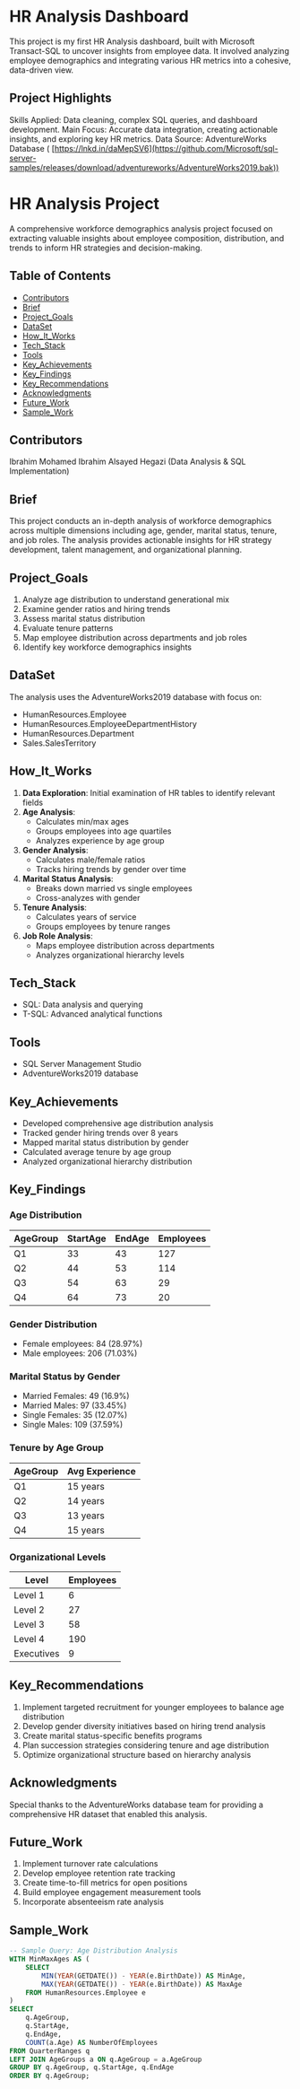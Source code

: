 # **HR Analysis Dashboard**
This project is my first HR Analysis dashboard, built with Microsoft Transact-SQL to uncover insights from employee data. It involved analyzing employee demographics and integrating various HR metrics into a cohesive, data-driven view.

## Project Highlights
Skills Applied: Data cleaning, complex SQL queries, and dashboard development.
Main Focus: Accurate data integration, creating actionable insights, and exploring key HR metrics.
Data Source: AdventureWorks Database ( [https://lnkd.in/daMepSV6](https://github.com/Microsoft/sql-server-samples/releases/download/adventureworks/AdventureWorks2019.bak))




# HR Analysis Project  
A comprehensive workforce demographics analysis project focused on extracting valuable insights about employee composition, distribution, and trends to inform HR strategies and decision-making.

## Table of Contents
- [Contributors](#contributors)
- [Brief](#brief)
- [Project_Goals](#project_goals)
- [DataSet](#dataset)
- [How_It_Works](#how_it_works)
- [Tech_Stack](#tech_stack)
- [Tools](#tools)
- [Key_Achievements](#key_achievements)
- [Key_Findings](#key_findings)
- [Key_Recommendations](#key_recommendations)
- [Acknowledgments](#acknowledgments)
- [Future_Work](#future_work)
- [Sample_Work](#sample_work)

## Contributors
Ibrahim Mohamed Ibrahim Alsayed Hegazi (Data Analysis & SQL Implementation)

## Brief
This project conducts an in-depth analysis of workforce demographics across multiple dimensions including age, gender, marital status, tenure, and job roles. The analysis provides actionable insights for HR strategy development, talent management, and organizational planning.

## Project_Goals
1. Analyze age distribution to understand generational mix
2. Examine gender ratios and hiring trends
3. Assess marital status distribution
4. Evaluate tenure patterns
5. Map employee distribution across departments and job roles
6. Identify key workforce demographics insights

## DataSet
The analysis uses the AdventureWorks2019 database with focus on:
- HumanResources.Employee
- HumanResources.EmployeeDepartmentHistory
- HumanResources.Department
- Sales.SalesTerritory

## How_It_Works
1. **Data Exploration**: Initial examination of HR tables to identify relevant fields
2. **Age Analysis**: 
   - Calculates min/max ages
   - Groups employees into age quartiles
   - Analyzes experience by age group
3. **Gender Analysis**:
   - Calculates male/female ratios
   - Tracks hiring trends by gender over time
4. **Marital Status Analysis**:
   - Breaks down married vs single employees
   - Cross-analyzes with gender
5. **Tenure Analysis**:
   - Calculates years of service
   - Groups employees by tenure ranges
6. **Job Role Analysis**:
   - Maps employee distribution across departments
   - Analyzes organizational hierarchy levels

## Tech_Stack
- SQL: Data analysis and querying
- T-SQL: Advanced analytical functions

## Tools
- SQL Server Management Studio
- AdventureWorks2019 database

## Key_Achievements
- Developed comprehensive age distribution analysis
- Tracked gender hiring trends over 8 years
- Mapped marital status distribution by gender
- Calculated average tenure by age group
- Analyzed organizational hierarchy distribution

## Key_Findings
### Age Distribution
| AgeGroup | StartAge | EndAge | Employees |
|----------|----------|--------|-----------|
| Q1       | 33       | 43     | 127       |
| Q2       | 44       | 53     | 114       |
| Q3       | 54       | 63     | 29        |
| Q4       | 64       | 73     | 20        |

### Gender Distribution
- Female employees: 84 (28.97%)
- Male employees: 206 (71.03%)

### Marital Status by Gender
- Married Females: 49 (16.9%)
- Married Males: 97 (33.45%)
- Single Females: 35 (12.07%)
- Single Males: 109 (37.59%)

### Tenure by Age Group
| AgeGroup | Avg Experience |
|----------|----------------|
| Q1       | 15 years       |
| Q2       | 14 years       |
| Q3       | 13 years       |
| Q4       | 15 years       |

### Organizational Levels
| Level      | Employees |
|------------|-----------|
| Level 1    | 6         |
| Level 2    | 27        |
| Level 3    | 58        |
| Level 4    | 190       |
| Executives | 9         |

## Key_Recommendations
1. Implement targeted recruitment for younger employees to balance age distribution
2. Develop gender diversity initiatives based on hiring trend analysis
3. Create marital status-specific benefits programs
4. Plan succession strategies considering tenure and age distribution
5. Optimize organizational structure based on hierarchy analysis

## Acknowledgments
Special thanks to the AdventureWorks database team for providing a comprehensive HR dataset that enabled this analysis.

## Future_Work
1. Implement turnover rate calculations
2. Develop employee retention rate tracking
3. Create time-to-fill metrics for open positions
4. Build employee engagement measurement tools
5. Incorporate absenteeism rate analysis

## Sample_Work
```sql
-- Sample Query: Age Distribution Analysis
WITH MinMaxAges AS (
    SELECT 
        MIN(YEAR(GETDATE()) - YEAR(e.BirthDate)) AS MinAge,
        MAX(YEAR(GETDATE()) - YEAR(e.BirthDate)) AS MaxAge
    FROM HumanResources.Employee e
)
SELECT 
    q.AgeGroup,
    q.StartAge,
    q.EndAge,
    COUNT(a.Age) AS NumberOfEmployees
FROM QuarterRanges q
LEFT JOIN AgeGroups a ON q.AgeGroup = a.AgeGroup
GROUP BY q.AgeGroup, q.StartAge, q.EndAge
ORDER BY q.AgeGroup;
